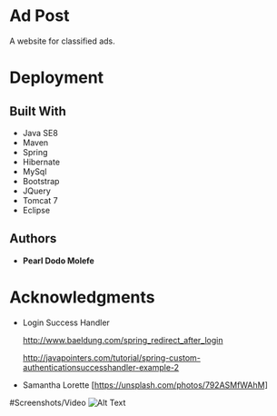 # Ad Post
A website for classified ads.

# Deployment
## Built With
* Java SE8
* Maven
* Spring
* Hibernate
* MySql
* Bootstrap
* JQuery
* Tomcat 7
* Eclipse


## Authors
* **Pearl Dodo Molefe**
# Acknowledgments
* Login Success Handler

  http://www.baeldung.com/spring_redirect_after_login
  
  http://javapointers.com/tutorial/spring-custom-authenticationsuccesshandler-example-2
* Samantha Lorette [https://unsplash.com/photos/792ASMfWAhM]

#Screenshots/Video
![Alt Text](https://media.giphy.com/media/vFKqnCdLPNOKc/giphy.gif)
